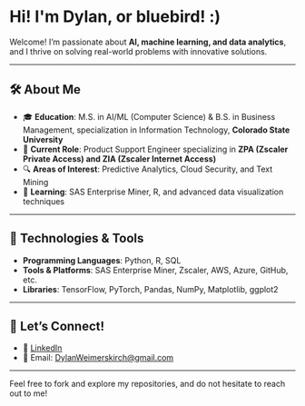 # Hi! I'm Dylan, or bluebird! :)

Welcome! I’m passionate about **AI, machine learning, and data analytics**, and I thrive on solving real-world problems with innovative solutions.

---

## 🛠️ About Me
- 🎓 **Education**: M.S. in AI/ML (Computer Science) & B.S. in Business Management, specialization in Information Technology, **Colorado State University**  
- 💼 **Current Role**: Product Support Engineer specializing in **ZPA (Zscaler Private Access) and ZIA (Zscaler Internet Access)**  
- 🔍 **Areas of Interest**: Predictive Analytics, Cloud Security, and Text Mining  
- 🌱 **Learning**: SAS Enterprise Miner, R, and advanced data visualization techniques

---

## 🔧 Technologies & Tools
- **Programming Languages**: Python, R, SQL  
- **Tools & Platforms**: SAS Enterprise Miner, Zscaler, AWS, Azure, GitHub, etc.
- **Libraries**: TensorFlow, PyTorch, Pandas, NumPy, Matplotlib, ggplot2  

---

## 🤝 Let’s Connect!
- 💼 [LinkedIn](https://www.linkedin.com/in/dylanweimerskirch)  
- 📧 Email: DylanWeimerskirch@gmail.com  

---

Feel free to fork and explore my repositories, and do not hesitate to reach out to me!
